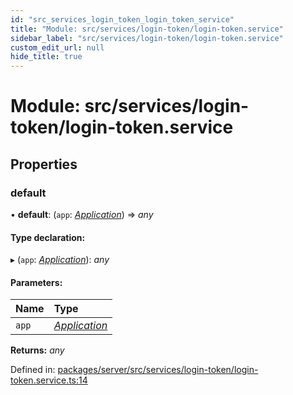 ```yaml
---
id: "src_services_login_token_login_token_service"
title: "Module: src/services/login-token/login-token.service"
sidebar_label: "src/services/login-token/login-token.service"
custom_edit_url: null
hide_title: true
---
```


# Module: src/services/login-token/login-token.service

## Properties

### default

• **default**: (`app`: [*Application*](src_declarations.md#application)) => *any*

#### Type declaration:

▸ (`app`: [*Application*](src_declarations.md#application)): *any*

#### Parameters:

Name | Type |
:------ | :------ |
`app` | [*Application*](src_declarations.md#application) |

**Returns:** *any*

Defined in: [packages/server/src/services/login-token/login-token.service.ts:14](https://github.com/xr3ngine/xr3ngine/blob/66a84a950/packages/server/src/services/login-token/login-token.service.ts#L14)
